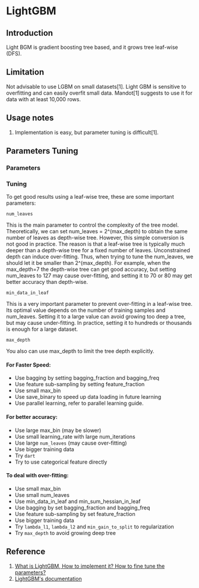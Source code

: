 # LightGBM

## Introduction

Light BGM is gradient boosting tree based, and it grows tree leaf-wise \(DFS\).

## Limitation

Not advisable to use LGBM on small datasets\[1\]. Light GBM is sensitive to overfitting and can easily overfit small data. Mandot\[1\] suggests to use it for data with at least 10,000 rows.

## Usage notes

1. Implementation is easy, but parameter tuning is difficult\[1\].

## Parameters Tuning

### Parameters

### Tuning

To get good results using a leaf-wise tree, these are some important parameters:

`num_leaves`

This is the main parameter to control the complexity of the tree model. Theoretically, we can set num\_leaves = 2^\(max\_depth\) to obtain the same number of leaves as depth-wise tree. However, this simple conversion is not good in practice. The reason is that a leaf-wise tree is typically much deeper than a depth-wise tree for a fixed number of leaves. Unconstrained depth can induce over-fitting. Thus, when trying to tune the num\_leaves, we should let it be smaller than 2^\(max\_depth\). For example, when the max\_depth=7 the depth-wise tree can get good accuracy, but setting num\_leaves to 127 may cause over-fitting, and setting it to 70 or 80 may get better accuracy than depth-wise.

`min_data_in_leaf`

This is a very important parameter to prevent over-fitting in a leaf-wise tree. Its optimal value depends on the number of training samples and num\_leaves. Setting it to a large value can avoid growing too deep a tree, but may cause under-fitting. In practice, setting it to hundreds or thousands is enough for a large dataset.

`max_depth`

You also can use max\_depth to limit the tree depth explicitly.

#### For Faster Speed:

* Use bagging by setting bagging\_fraction and bagging\_freq
* Use feature sub-sampling by setting feature\_fraction
* Use small max\_bin
* Use save\_binary to speed up data loading in future learning
* Use parallel learning, refer to parallel learning guide.

#### For better accuracy:

* Use large max\_bin \(may be slower\)
* Use small learning\_rate with large num\_iterations
* Use large `num_leaves` \(may cause over-fitting\)
* Use bigger training data
* Try `dart`
* Try to use categorical feature directly

#### To deal with over-fitting:

* Use small max\_bin
* Use small num\_leaves
* Use min\_data\_in\_leaf and min\_sum\_hessian\_in\_leaf
* Use bagging by set bagging\_fraction and bagging\_freq
* Use feature sub-sampling by set feature\_fraction
* Use bigger training data
* Try `lambda_l1`, `lambda_l2` and `min_gain_to_split` to regularization
* Try `max_depth` to avoid growing deep tree

## Reference

1. [What is LightGBM, How to implement it? How to fine tune the parameters?](https://medium.com/@pushkarmandot/https-medium-com-pushkarmandot-what-is-lightgbm-how-to-implement-it-how-to-fine-tune-the-parameters-60347819b7fc)
2. [LightGBM's documentation](https://lightgbm.readthedocs.io/en/latest/)


